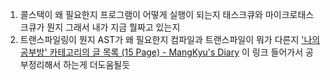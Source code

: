 1. 콜스택이 왜 필요한지 프로그램이 어떻게 실행이 되는지 태스크큐와 마이크로태스크큐가 뭔지 그래서 내가 지금 뭘짜고 있는지  
2. 트랜스파일링이 뭔지 AST가 왜 필요한지 컴파일과 트랜스파일이 뭐가 다른지
['나의 공부방' 카테고리의 글 목록 (15 Page) - MangKyu's Diary](https://mangkyu.tistory.com/category/%EB%82%98%EC%9D%98%20%EA%B3%B5%EB%B6%80%EB%B0%A9?page=15)
이 링크 들어가서 공부정리해서 하는게 더도움될듯